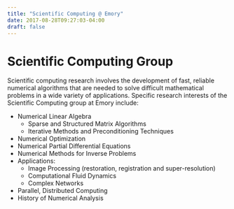 ```yaml
---
title: "Scientific Computing @ Emory"
date: 2017-08-28T09:27:03-04:00
draft: false
---
```


# Scientific Computing Group

Scientific computing research involves the development of fast, reliable numerical algorithms that are needed to solve difficult mathematical problems in a wide variety of applications. Specific research interests of the Scientific Computing group at Emory include:

- Numerical Linear Algebra
    - Sparse and Structured Matrix Algorithms
    - Iterative Methods and Preconditioning Techniques
- Numerical Optimization
- Numerical Partial Differential Equations
- Numerical Methods for Inverse Problems
- Applications:
    - Image Processing (restoration, registration and super-resolution)
    - Computational Fluid Dynamics
    - Complex Networks
- Parallel, Distributed Computing
- History of Numerical Analysis

